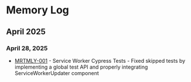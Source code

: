 # Memory Log

## April 2025

### April 28, 2025
- [MRTMLY-001](./docs/logged_memories/MRTMLY-001-service-worker-cypress-tests.md) - Service Worker Cypress Tests - Fixed skipped tests by implementing a global test API and properly integrating ServiceWorkerUpdater component
